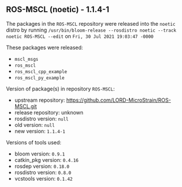 ## ROS-MSCL (noetic) - 1.1.4-1

The packages in the `ROS-MSCL` repository were released into the `noetic` distro by running `/usr/bin/bloom-release --rosdistro noetic --track noetic ROS-MSCL --edit` on `Fri, 30 Jul 2021 19:03:47 -0000`

These packages were released:
- `mscl_msgs`
- `ros_mscl`
- `ros_mscl_cpp_example`
- `ros_mscl_py_example`

Version of package(s) in repository `ROS-MSCL`:

- upstream repository: https://github.com/LORD-MicroStrain/ROS-MSCL.git
- release repository: unknown
- rosdistro version: `null`
- old version: `null`
- new version: `1.1.4-1`

Versions of tools used:

- bloom version: `0.9.1`
- catkin_pkg version: `0.4.16`
- rosdep version: `0.18.0`
- rosdistro version: `0.8.0`
- vcstools version: `0.1.42`


